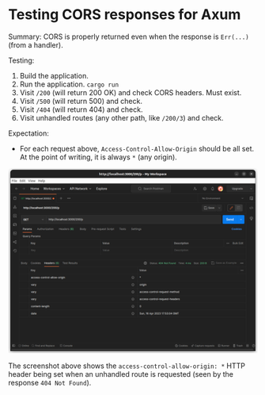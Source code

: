 # Testing CORS responses for Axum

Summary: CORS is properly returned even when the response is `Err(...)`
(from a handler).

Testing:
1. Build the application.
2. Run the application. `cargo run`
3. Visit `/200` (will return 200 OK) and check CORS headers. Must exist.
4. Visit `/500` (will return 500) and check.
5. Visit `/404` (will return 404) and check.
6. Visit unhandled routes (any other path, like `/200/3`) and check.

Expectation:
* For each request above, `Access-Control-Allow-Origin` should be all
set. At the point of writing, it is always `*` (any origin).

![Screenshot](scshot.png "Screenshot")

The screenshot above shows the `access-control-allow-origin: *`
HTTP header being set when an unhandled route is requested
(seen by the response `404 Not Found`).
